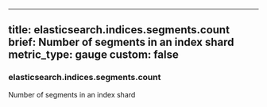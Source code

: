 
---
title: elasticsearch.indices.segments.count
brief: Number of segments in an index shard
metric_type: gauge
custom: false
---
### elasticsearch.indices.segments.count

Number of segments in an index shard
